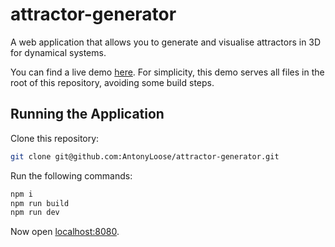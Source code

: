 # attractor-generator

A web application that allows you to generate and visualise attractors in 3D for dynamical systems.

You can find a live demo [here](https://antonyloose.github.io/attractor-generator/). For simplicity, this demo serves all
files in the root of this repository, avoiding some build steps.

## Running the Application

Clone this repository:

```bash
git clone git@github.com:AntonyLoose/attractor-generator.git
```

Run the following commands:

```bash
npm i
npm run build
npm run dev
```

Now open [localhost:8080](http://localhost:8080).

